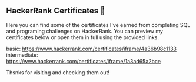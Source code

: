 ## HackerRank Certificates 👋

Here you can find some of the certificates I've earned from completing SQL
and programing challenges on HackerRank.
You can preview my certificates below 
or open them in full using the provided links.

basic: https://www.hackerrank.com/certificates/iframe/4a36b98c1133
intermediate: https://www.hackerrank.com/certificates/iframe/1a3ad65a2bce

Thsnks for visiting and checking them out!

<!--
**Alan-Yael-Arroyo-de-Luna/Alan-Yael-Arroyo-de-Luna** is a ✨ _special_ ✨ repository because its `README.md` (this file) appears on your GitHub profile.

Here are some ideas to get you started:

- 🔭 I’m currently working on ...
- 🌱 I’m currently learning ...
- 👯 I’m looking to collaborate on ...
- 🤔 I’m looking for help with ...
- 💬 Ask me about ...
- 📫 How to reach me: ...
- 😄 Pronouns: ...
- ⚡ Fun fact: ...
-->
